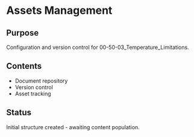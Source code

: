 # Assets Management

## Purpose
Configuration and version control for 00-50-03_Temperature_Limitations.

## Contents
- Document repository
- Version control
- Asset tracking

## Status
Initial structure created - awaiting content population.
